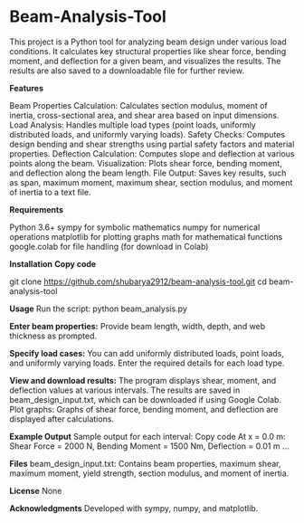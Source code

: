 # Beam-Analysis-Tool
This project is a Python tool for analyzing beam design under various load conditions. It calculates key structural properties like shear force, bending moment, and deflection for a given beam, and visualizes the results. The results are also saved to a downloadable file for further review.

**Features**

Beam Properties Calculation: Calculates section modulus, moment of inertia, cross-sectional area, and shear area based on input dimensions.
Load Analysis: Handles multiple load types (point loads, uniformly distributed loads, and uniformly varying loads).
Safety Checks: Computes design bending and shear strengths using partial safety factors and material properties.
Deflection Calculation: Computes slope and deflection at various points along the beam.
Visualization: Plots shear force, bending moment, and deflection along the beam length.
File Output: Saves key results, such as span, maximum moment, maximum shear, section modulus, and moment of inertia to a text file.

**Requirements**

Python 3.6+
sympy for symbolic mathematics
numpy for numerical operations
matplotlib for plotting graphs
math for mathematical functions
google.colab for file handling (for download in Colab)

**Installation**
**Copy code**

git clone https://github.com/shubarya2912/beam-analysis-tool.git
cd beam-analysis-tool

**Usage**
Run the script:
python beam_analysis.py

**Enter beam properties:**
Provide beam length, width, depth, and web thickness as prompted.

**Specify load cases:**
You can add uniformly distributed loads, point loads, and uniformly varying loads.
Enter the required details for each load type.

**View and download results:**
The program displays shear, moment, and deflection values at various intervals.
The results are saved in beam_design_input.txt, which can be downloaded if using Google Colab.
Plot graphs:
Graphs of shear force, bending moment, and deflection are displayed after calculations.

**Example Output**
Sample output for each interval:
Copy code
At x = 0.0 m: Shear Force = 2000 N, Bending Moment = 1500 Nm, Deflection = 0.01 m
...

**Files**
beam_design_input.txt: Contains beam properties, maximum shear, maximum moment, yield strength, section modulus, and moment of inertia.

**License**
None

**Acknowledgments**
Developed with sympy, numpy, and matplotlib.
